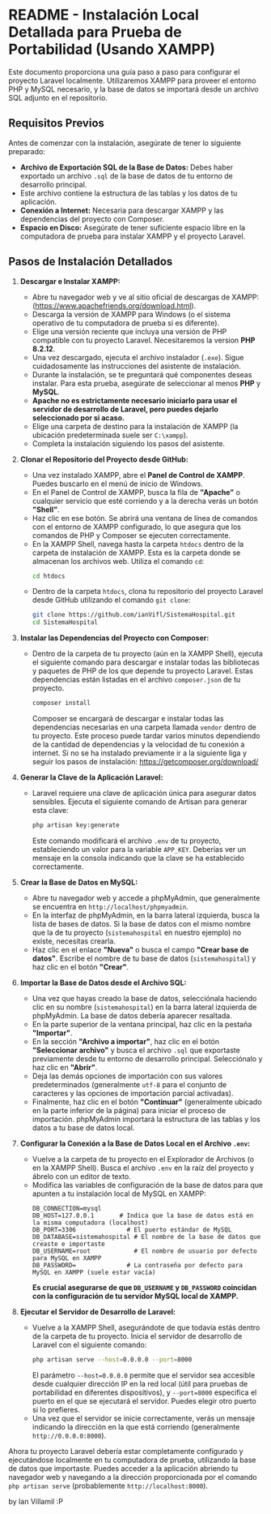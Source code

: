 # README - Instalación Local Detallada para Prueba de Portabilidad (Usando XAMPP)

Este documento proporciona una guía paso a paso para configurar el proyecto Laravel localmente. 
Utilizaremos XAMPP para proveer el entorno PHP y MySQL necesario, y la base de datos se importará desde un archivo SQL adjunto en el repositorio.

## Requisitos Previos

Antes de comenzar con la instalación, asegúrate de tener lo siguiente preparado:

* **Archivo de Exportación SQL de la Base de Datos:** Debes haber exportado un archivo `.sql` de la base de datos de tu entorno de desarrollo principal.
* Este archivo contiene la estructura de las tablas y los datos de tu aplicación.
* **Conexión a Internet:** Necesaria para descargar XAMPP y las dependencias del proyecto con Composer.
* **Espacio en Disco:** Asegúrate de tener suficiente espacio libre en la computadora de prueba para instalar XAMPP y el proyecto Laravel.

## Pasos de Instalación Detallados

1.  **Descargar e Instalar XAMPP:**
    * Abre tu navegador web y ve al sitio oficial de descargas de XAMPP: (https://www.apachefriends.org/download.html).
    * Descarga la versión de XAMPP para Windows (o el sistema operativo de tu computadora de prueba si es diferente).
    * Elige una versión reciente que incluya una versión de PHP compatible con tu proyecto Laravel. Necesitaremos la version **PHP 8.2.12**.
    * Una vez descargado, ejecuta el archivo instalador (`.exe`). Sigue cuidadosamente las instrucciones del asistente de instalación.
    * Durante la instalación, se te preguntará qué componentes deseas instalar. Para esta prueba, asegúrate de seleccionar al menos **PHP** y **MySQL**.
    * **Apache no es estrictamente necesario iniciarlo para usar el servidor de desarrollo de Laravel, pero puedes dejarlo seleccionado por si acaso.**
    * Elige una carpeta de destino para la instalación de XAMPP (la ubicación predeterminada suele ser `C:\xampp`).
    * Completa la instalación siguiendo los pasos del asistente.

2.  **Clonar el Repositorio del Proyecto desde GitHub:**
    * Una vez instalado XAMPP, abre el **Panel de Control de XAMPP**. Puedes buscarlo en el menú de inicio de Windows.
    * En el Panel de Control de XAMPP, busca la fila de **"Apache"** o cualquier servicio que esté corriendo y a la derecha verás un botón **"Shell"**.
    * Haz clic en ese botón. Se abrirá una ventana de línea de comandos con el entorno de XAMPP configurado, lo que asegura que los comandos de PHP y Composer se ejecuten correctamente.
    * En la XAMPP Shell, navega hasta la carpeta `htdocs` dentro de la carpeta de instalación de XAMPP. Esta es la carpeta donde se almacenan los archivos web. Utiliza el comando `cd`:
        ```bash
        cd htdocs
        ```
    * Dentro de la carpeta `htdocs`, clona tu repositorio del proyecto Laravel desde GitHub utilizando el comando `git clone`:
        ```bash
        git clone https://github.com/ianVifl/SistemaHospital.git
        cd SistemaHospital
        ```

3.  **Instalar las Dependencias del Proyecto con Composer:**
    * Dentro de la carpeta de tu proyecto (aún en la XAMPP Shell), ejecuta el siguiente comando para descargar e instalar todas las bibliotecas y paquetes de PHP de los que depende tu proyecto Laravel. Estas dependencias están listadas en el archivo `composer.json` de tu proyecto.
        ```bash
        composer install
        ```
        Composer se encargará de descargar e instalar todas las dependencias necesarias en una carpeta llamada `vendor` dentro de tu proyecto. Este proceso puede tardar varios minutos dependiendo de la cantidad de dependencias y la velocidad de tu conexión a internet.
      Si no se ha instalado previamente ir a la siguiente liga y seguir los pasos de instalación: https://getcomposer.org/download/

4.  **Generar la Clave de la Aplicación Laravel:**
    * Laravel requiere una clave de aplicación única para asegurar datos sensibles. Ejecuta el siguiente comando de Artisan para generar esta clave:
        ```bash
        php artisan key:generate
        ```
        Este comando modificará el archivo `.env` de tu proyecto, estableciendo un valor para la variable `APP_KEY`. Deberías ver un mensaje en la consola indicando que la clave se ha establecido correctamente.

5.  **Crear la Base de Datos en MySQL:**
    * Abre tu navegador web y accede a phpMyAdmin, que generalmente se encuentra en `http://localhost/phpmyadmin`.
    * En la interfaz de phpMyAdmin, en la barra lateral izquierda, busca la lista de bases de datos. Si la base de datos con el mismo nombre que la de tu proyecto (`sistemahospital` en nuestro ejemplo) no existe, necesitas crearla.
    * Haz clic en el enlace **"Nueva"** o busca el campo **"Crear base de datos"**. Escribe el nombre de tu base de datos (`sistemahospital`) y haz clic en el botón **"Crear"**.

6.  **Importar la Base de Datos desde el Archivo SQL:**
    * Una vez que hayas creado la base de datos, selecciónala haciendo clic en su nombre (`sistemahospital`) en la barra lateral izquierda de phpMyAdmin. La base de datos debería aparecer resaltada.
    * En la parte superior de la ventana principal, haz clic en la pestaña **"Importar"**.
    * En la sección **"Archivo a importar"**, haz clic en el botón **"Seleccionar archivo"** y busca el archivo `.sql` que exportaste previamente desde tu entorno de desarrollo principal. Selecciónalo y haz clic en **"Abrir"**.
    * Deja las demás opciones de importación con sus valores predeterminados (generalmente `utf-8` para el conjunto de caracteres y las opciones de importación parcial activadas).
    * Finalmente, haz clic en el botón **"Continuar"** (generalmente ubicado en la parte inferior de la página) para iniciar el proceso de importación. phpMyAdmin importará la estructura de las tablas y los datos a tu base de datos local.

7.  **Configurar la Conexión a la Base de Datos Local en el Archivo `.env`:**
    * Vuelve a la carpeta de tu proyecto en el Explorador de Archivos (o en la XAMPP Shell). Busca el archivo `.env` en la raíz del proyecto y ábrelo con un editor de texto.
    * Modifica las variables de configuración de la base de datos para que apunten a tu instalación local de MySQL en XAMPP:
        ```
        DB_CONNECTION=mysql
        DB_HOST=127.0.0.1       # Indica que la base de datos está en la misma computadora (localhost)
        DB_PORT=3306              # El puerto estándar de MySQL
        DB_DATABASE=sistemahospital # El nombre de la base de datos que creaste e importaste
        DB_USERNAME=root            # El nombre de usuario por defecto para MySQL en XAMPP
        DB_PASSWORD=              # La contraseña por defecto para MySQL en XAMPP (suele estar vacía)
        ```
        **Es crucial asegurarse de que `DB_USERNAME` y `DB_PASSWORD` coincidan con la configuración de tu servidor MySQL local de XAMPP.**

8.  **Ejecutar el Servidor de Desarrollo de Laravel:**
    * Vuelve a la XAMPP Shell, asegurándote de que todavía estás dentro de la carpeta de tu proyecto. Inicia el servidor de desarrollo de Laravel con el siguiente comando:
        ```bash
        php artisan serve --host=0.0.0.0 --port=8000
        ```
        El parámetro `--host=0.0.0.0` permite que el servidor sea accesible desde cualquier dirección IP en la red local (útil para pruebas de portabilidad en diferentes dispositivos), y
       `--port=8000` especifica el puerto en el que se ejecutará el servidor. Puedes elegir otro puerto si lo prefieres.
    * Una vez que el servidor se inicie correctamente, verás un mensaje indicando la dirección en la que está corriendo (generalmente `http://0.0.0.0:8000`).

Ahora tu proyecto Laravel debería estar completamente configurado y ejecutándose localmente en tu computadora de prueba, utilizando la base de datos que importaste. 
Puedes acceder a la aplicación abriendo tu navegador web y navegando a la dirección proporcionada por el comando `php artisan serve` (probablemente `http://localhost:8000`).

by Ian Villamil :P
